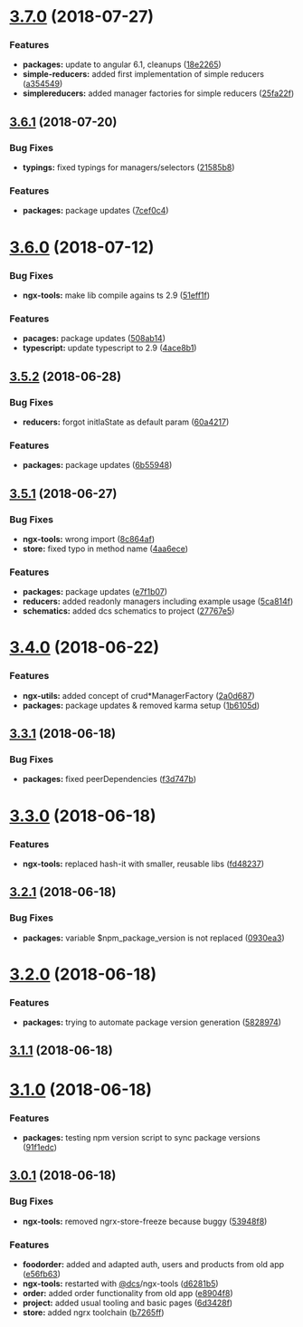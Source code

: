 <a name="3.7.0"></a>

# [3.7.0](https://github.com/DcsMarcRemolt/ngx-food-order-cli/compare/v3.6.1...v3.7.0) (2018-07-27)

### Features

- **packages:** update to angular 6.1, cleanups ([18e2265](https://github.com/DcsMarcRemolt/ngx-food-order-cli/commit/18e2265))
- **simple-reducers:** added first implementation of simple reducers ([a354549](https://github.com/DcsMarcRemolt/ngx-food-order-cli/commit/a354549))
- **simplereducers:** added manager factories for simple reducers ([25fa22f](https://github.com/DcsMarcRemolt/ngx-food-order-cli/commit/25fa22f))

<a name="3.6.1"></a>

## [3.6.1](https://github.com/DcsMarcRemolt/ngx-food-order-cli/compare/v3.6.0...v3.6.1) (2018-07-20)

### Bug Fixes

- **typings:** fixed typings for managers/selectors ([21585b8](https://github.com/DcsMarcRemolt/ngx-food-order-cli/commit/21585b8))

### Features

- **packages:** package updates ([7cef0c4](https://github.com/DcsMarcRemolt/ngx-food-order-cli/commit/7cef0c4))

<a name="3.6.0"></a>

# [3.6.0](https://github.com/DcsMarcRemolt/ngx-food-order-cli/compare/v3.5.2...v3.6.0) (2018-07-12)

### Bug Fixes

- **ngx-tools:** make lib compile agains ts 2.9 ([51eff1f](https://github.com/DcsMarcRemolt/ngx-food-order-cli/commit/51eff1f))

### Features

- **pacages:** package updates ([508ab14](https://github.com/DcsMarcRemolt/ngx-food-order-cli/commit/508ab14))
- **typescript:** update typescript to 2.9 ([4ace8b1](https://github.com/DcsMarcRemolt/ngx-food-order-cli/commit/4ace8b1))

<a name="3.5.2"></a>

## [3.5.2](https://github.com/DcsMarcRemolt/ngx-food-order-cli/compare/v3.5.1...v3.5.2) (2018-06-28)

### Bug Fixes

- **reducers:** forgot initlaState as default param ([60a4217](https://github.com/DcsMarcRemolt/ngx-food-order-cli/commit/60a4217))

### Features

- **packages:** package updates ([6b55948](https://github.com/DcsMarcRemolt/ngx-food-order-cli/commit/6b55948))

<a name="3.5.1"></a>

## [3.5.1](https://github.com/DcsMarcRemolt/ngx-food-order-cli/compare/v3.4.0...v3.5.1) (2018-06-27)

### Bug Fixes

- **ngx-tools:** wrong import ([8c864af](https://github.com/DcsMarcRemolt/ngx-food-order-cli/commit/8c864af))
- **store:** fixed typo in method name ([4aa6ece](https://github.com/DcsMarcRemolt/ngx-food-order-cli/commit/4aa6ece))

### Features

- **packages:** package updates ([e7f1b07](https://github.com/DcsMarcRemolt/ngx-food-order-cli/commit/e7f1b07))
- **reducers:** added readonly managers including example usage ([5ca814f](https://github.com/DcsMarcRemolt/ngx-food-order-cli/commit/5ca814f))
- **schematics:** added dcs schematics to project ([27767e5](https://github.com/DcsMarcRemolt/ngx-food-order-cli/commit/27767e5))

<a name="3.4.0"></a>

# [3.4.0](https://github.com/DcsMarcRemolt/ngx-food-order-cli/compare/v3.3.1...v3.4.0) (2018-06-22)

### Features

- **ngx-utils:** added concept of crud\*ManagerFactory ([2a0d687](https://github.com/DcsMarcRemolt/ngx-food-order-cli/commit/2a0d687))
- **packages:** package updates & removed karma setup ([1b6105d](https://github.com/DcsMarcRemolt/ngx-food-order-cli/commit/1b6105d))

<a name="3.3.1"></a>

## [3.3.1](https://github.com/DcsMarcRemolt/ngx-food-order-cli/compare/v3.3.0...v3.3.1) (2018-06-18)

### Bug Fixes

- **packages:** fixed peerDependencies ([f3d747b](https://github.com/DcsMarcRemolt/ngx-food-order-cli/commit/f3d747b))

<a name="3.3.0"></a>

# [3.3.0](https://github.com/DcsMarcRemolt/ngx-food-order-cli/compare/v3.2.1...v3.3.0) (2018-06-18)

### Features

- **ngx-tools:** replaced hash-it with smaller, reusable libs ([fd48237](https://github.com/DcsMarcRemolt/ngx-food-order-cli/commit/fd48237))

<a name="3.2.1"></a>

## [3.2.1](https://github.com/DcsMarcRemolt/ngx-food-order-cli/compare/v3.2.0...v3.2.1) (2018-06-18)

### Bug Fixes

- **packages:** variable $npm_package_version is not replaced ([0930ea3](https://github.com/DcsMarcRemolt/ngx-food-order-cli/commit/0930ea3))

<a name="3.2.0"></a>

# [3.2.0](https://github.com/DcsMarcRemolt/ngx-food-order-cli/compare/v3.1.1...v3.2.0) (2018-06-18)

### Features

- **packages:** trying to automate package version generation ([5828974](https://github.com/DcsMarcRemolt/ngx-food-order-cli/commit/5828974))

<a name="3.1.1"></a>

## [3.1.1](https://github.com/DcsMarcRemolt/ngx-food-order-cli/compare/v3.1.0...v3.1.1) (2018-06-18)

<a name="3.1.0"></a>

# [3.1.0](https://github.com/DcsMarcRemolt/ngx-food-order-cli/compare/v3.0.1...v3.1.0) (2018-06-18)

### Features

- **packages:** testing npm version script to sync package versions ([91f1edc](https://github.com/DcsMarcRemolt/ngx-food-order-cli/commit/91f1edc))

<a name="3.0.1"></a>

## [3.0.1](https://github.com/DcsMarcRemolt/ngx-food-order-cli/compare/6d3428f...v3.0.1) (2018-06-18)

### Bug Fixes

- **ngx-tools:** removed ngrx-store-freeze because buggy ([53948f8](https://github.com/DcsMarcRemolt/ngx-food-order-cli/commit/53948f8))

### Features

- **foodorder:** added and adapted auth, users and products from old app ([e56fb63](https://github.com/DcsMarcRemolt/ngx-food-order-cli/commit/e56fb63))
- **ngx-tools:** restarted with [@dcs](https://github.com/dcs)/ngx-tools ([d6281b5](https://github.com/DcsMarcRemolt/ngx-food-order-cli/commit/d6281b5))
- **order:** added order functionality from old app ([e8904f8](https://github.com/DcsMarcRemolt/ngx-food-order-cli/commit/e8904f8))
- **project:** added usual tooling and basic pages ([6d3428f](https://github.com/DcsMarcRemolt/ngx-food-order-cli/commit/6d3428f))
- **store:** added ngrx toolchain ([b7265ff](https://github.com/DcsMarcRemolt/ngx-food-order-cli/commit/b7265ff))
